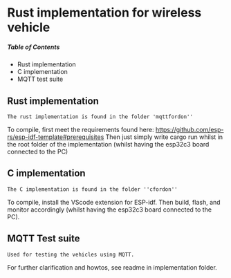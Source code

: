 
# Rust implementation for wireless vehicle

##### Table of Contents  
- Rust implementation
- C implementation
- MQTT test suite
## Rust implementation
    The rust implementation is found in the folder 'mqttfordon''

To compile, first meet the requirements found here: 
https://github.com/esp-rs/esp-idf-template#prerequisites 
Then just simply write cargo run whilst in the root folder of the implementation (whilst having the esp32c3 board connected to the PC)

## C implementation
    The C implementation is found in the folder ''cfordon''

To compile, install the VScode extension for ESP-idf. Then build, flash, and monitor accordingly (whilst having the esp32c3 board connected to the PC).

## MQTT Test suite
    Used for testing the vehicles using MQTT.

For further clarification and howtos, see readme in implementation folder.
